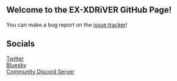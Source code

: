 ## Welcome to the EX-XDRiVER GitHub Page!

You can make a bug report on the [issue tracker](https://github.com/EX-XDRiVER/Issues/issues)!

## Socials

[Twitter](https://twitter.com/exdrv)<br/>
[Bluesky](https://bsky.app/profile/xdrv.bsky.social)<br/>
[Community Discord Server](https://discord.gg/kPxStHrJxY)<br/>
